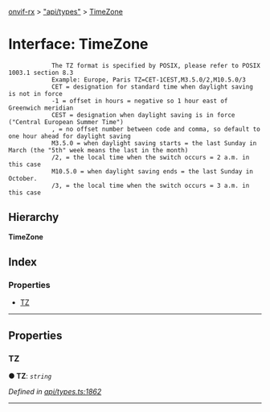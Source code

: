 [onvif-rx](../README.md) > ["api/types"](../modules/_api_types_.md) > [TimeZone](../interfaces/_api_types_.timezone.md)

# Interface: TimeZone

```
            The TZ format is specified by POSIX, please refer to POSIX 1003.1 section 8.3
            Example: Europe, Paris TZ=CET-1CEST,M3.5.0/2,M10.5.0/3
            CET = designation for standard time when daylight saving is not in force
            -1 = offset in hours = negative so 1 hour east of Greenwich meridian
            CEST = designation when daylight saving is in force ("Central European Summer Time")
            , = no offset number between code and comma, so default to one hour ahead for daylight saving
            M3.5.0 = when daylight saving starts = the last Sunday in March (the "5th" week means the last in the month)
            /2, = the local time when the switch occurs = 2 a.m. in this case
            M10.5.0 = when daylight saving ends = the last Sunday in October.
            /3, = the local time when the switch occurs = 3 a.m. in this case
```

## Hierarchy

**TimeZone**

## Index

### Properties

* [TZ](_api_types_.timezone.md#tz)

---

## Properties

<a id="tz"></a>

###  TZ

**● TZ**: *`string`*

*Defined in [api/types.ts:1862](https://github.com/patrickmichalina/onvif-rx/blob/1596479/src/api/types.ts#L1862)*

___

